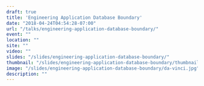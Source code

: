 ```yaml
---
draft: true
title: 'Engineering Application Database Boundary'
date: "2018-04-24T04:54:28-07:00"
url: "/talks/engineering-application-database-boundary/"
event: ""
location: ""
site: ""
video: ""
slides: "/slides/engineering-application-database-boundary/"
thumbnail: "/slides/engineering-application-database-boundary/thumbnail.jpg"
image: "/slides/engineering-application-database-boundary/da-vinci.jpg"
description: ""
---
```

